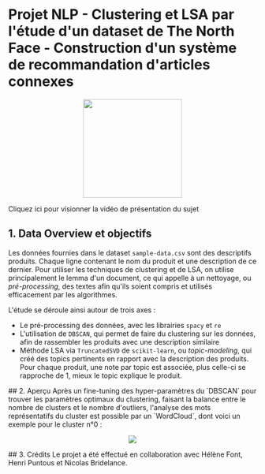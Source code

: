 # Projet NLP - Clustering et LSA par l'étude d'un dataset de The North Face - Construction d'un système de recommandation d'articles connexes

<p align='center'><img src='https://www.experience-outdoor.com/wp-content/uploads/2019/08/The-North-Face-marque-de-v%C3%AAtement-et-%C3%A9quipement-outdoor.jpg' width='200px'></p>

Cliquez ici pour visionner la vidéo de présentation du sujet

## 1. Data Overview et objectifs
Les données fournies dans le dataset `sample-data.csv` sont des descriptifs produits. Chaque ligne contenant le nom du produit et une description de ce dernier. 
Pour utiliser les techniques de clustering et de LSA, on utilise principalement le lemma d'un document, ce qui appelle à un nettoyage, ou *pré-processing*, des textes afin qu'ils soient compris et utilisés efficacement par les algorithmes.

L'étude se déroule ainsi autour de trois axes :
<ul>
  <li>Le pré-processing des données, avec les librairies <code>spacy</code> et <code>re</code></li>
  <li>L'utilisation de <code>DBSCAN</code>, qui permet de faire du clustering sur les données, afin de rassembler les produits avec une description similaire</li>
  <li>Méthode LSA via <code>TruncatedSVD</code> de <code>scikit-learn</code>, ou <i>topic-modeling</i>, qui créé des topics pertinents en rapport avec la description des produits.
    Pour chaque produit, une note par topic est associée, plus celle-ci se rapproche de 1, mieux le topic explique le produit.</li>
</ul>
## 2. Aperçu
Après un fine-tuning des hyper-paramètres du `DBSCAN` pour trouver les paramètres optimaux du clustering, faisant la balance entre le nombre de clusters et le nombre d'outliers, l'analyse des mots représentatifs du cluster est possible par un `WordCloud`, dont voici un exemple pour le cluster n°0 :
<p align='center'><img src="https://i.ibb.co/2sFZ5DW/1.png"></p>
## 3. Crédits
Le projet a été effectué en collaboration avec Hélène Font, Henri Puntous et Nicolas Bridelance.
